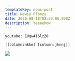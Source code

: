 ```yaml
---
templateKey: news-post
title: Newsy Floozy
date: 2020-08-18T02:50:00.908Z
description: Yeeeehow
---
```

`youtube: EUqw4I6lzZ8`

`[[column:nkkn] [column:jknnj]]`

![](/img/bcard_03_600x1800.jpg)
